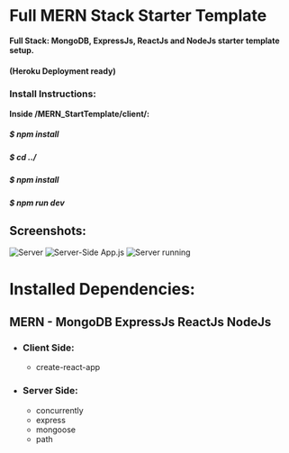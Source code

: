 # Full MERN Stack Starter Template

**Full Stack: MongoDB, ExpressJs, ReactJs and NodeJs starter template setup.**

#### (Heroku Deployment ready)

### Install Instructions:

**Inside /MERN_StartTemplate/client/:**

##### \$ **npm install**

##### \$ **cd ../**

##### \$ **npm install**

##### \$ **npm run dev**

## Screenshots:

![Server](https://i.ibb.co/JmCHB66/server.png)
![Server-Side App.js](https://i.ibb.co/ns3rNxP/server-app.png)
![Server running](https://i.ibb.co/ZdBNL0P/MERN-Start.png)

# Installed Dependencies:

## MERN - MongoDB ExpressJs ReactJs NodeJs

- ### Client Side:
  - create-react-app
- ### Server Side:
  - concurrently
  - express
  - mongoose
  - path
